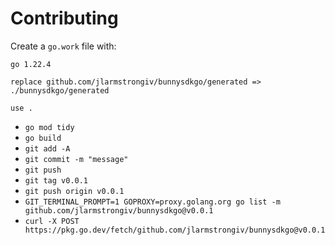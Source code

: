 # Contributing

Create a `go.work` file with:

```go.work
go 1.22.4

replace github.com/jlarmstrongiv/bunnysdkgo/generated => ./bunnysdkgo/generated

use .
```

<!-- GIT_TERMINAL_PROMPT https://stackoverflow.com/a/38237165 -->
<!-- update website https://stackoverflow.com/a/61974058 -->
<!-- request a manual website update at https://pkg.go.dev/github.com/jlarmstrongiv/bunnysdkgo@v0.0.1 -->

- `go mod tidy`
- `go build`
- `git add -A`
- `git commit -m "message"`
- `git push`
- `git tag v0.0.1`
- `git push origin v0.0.1`
- `GIT_TERMINAL_PROMPT=1 GOPROXY=proxy.golang.org go list -m github.com/jlarmstrongiv/bunnysdkgo@v0.0.1`
- `curl -X POST https://pkg.go.dev/fetch/github.com/jlarmstrongiv/bunnysdkgo@v0.0.1`
